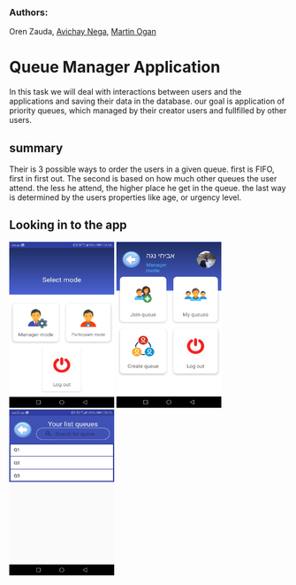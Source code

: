 ### Authors: 
Oren Zauda, [Avichay Nega](https://github.com/avichaynega), [Martin Ogan](https://github.com/Martinogan)

# Queue Manager Application

In this task we will deal with interactions between users and the applications and saving their data in the database.
our goal is application of priority queues, which managed by their creator users and fullfilled by other users.

## summary

Their is 3 possible ways to order the users in a given queue. first is FIFO, first in first out.
The second is based on how much other queues the user attend. the less he attend, the higher place he get in the queue.
the last way is determined by the users properties like age, or urgency level.

## Looking in to the app    
<img src="https://github.com/OrenZauda/QueueManager/blob/master/app%20pictures/select%20mode.png" width="190" height="300">  <img src="https://github.com/OrenZauda/QueueManager/blob/master/app%20pictures/dash%20board.png" width="190" height="300"> <img src="https://github.com/OrenZauda/QueueManager/blob/master/app%20pictures/queue%20list.png" width="190" height="300">  

